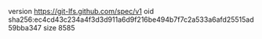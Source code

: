 version https://git-lfs.github.com/spec/v1
oid sha256:ec4cd43c234a4f3d3d911a6d9f216be494b7f7c2a533a6afd25515ad59bba347
size 8585
